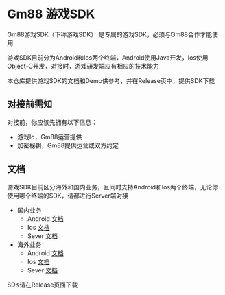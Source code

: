 # Gm88 游戏SDK

Gm88游戏SDK（下称游戏SDK） 是专属的游戏SDK，必须与Gm88合作才能使用

游戏SDK目前分为Android和Ios两个终端，Android使用Java开发，Ios使用Object-C开发，对接时，游戏研发端应有相应的技术能力

本仓库提供游戏SDK的文档和Demo供参考，并在Release页中，提供SDK下载

## 对接前需知

对接前，你应该先拥有以下信息：
- 游戏Id，Gm88运营提供
- 加密秘钥，Gm88提供运营或双方约定

## 文档

游戏SDK目前区分海外和国内业务，且同时支持Android和Ios两个终端，无论你使用哪个终端的SDK，请都进行Server端对接

- 国内业务
    - Android [文档](/Android/Domestic/README.md)
    - Ios [文档](/Ios/Domestic/README.md)
    - Sever [文档](/Server/Domestic/README.md)
- 海外业务
    - Android [文档](/Android/Global/README.md)
    - Ios [文档](/Ios/Global/README.md)
    - Sever [文档](/Global/Domestic/README.md)

SDK请在Release页面下载
